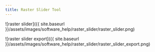 ```yaml
---
title: Raster Slider Tool
---
```


![raster slider]({{ site.baseurl }}/assets/images/software_help/raster_slider/raster_slider.png)

![raster slider export]({{ site.baseurl }}/assets/images/software_help/raster_slider/raster_slider_export.png)
